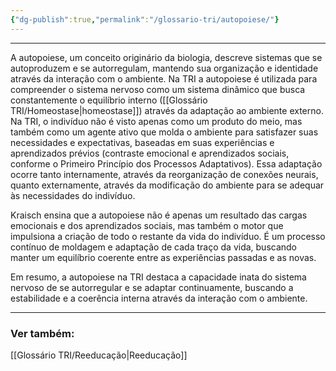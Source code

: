 ```yaml
---
{"dg-publish":true,"permalink":"/glossario-tri/autopoiese/"}
---
```



---


A autopoiese, um conceito originário da biologia, descreve sistemas que se autoproduzem e se autorregulam, mantendo sua organização e identidade através da interação com o ambiente. Na TRI a autopoiese é utilizada para compreender o sistema nervoso como um sistema dinâmico que busca constantemente o equilíbrio interno ([[Glossário TRI/Homeostase\|homeostase]]) através da adaptação ao ambiente externo.
Na TRI, o indivíduo não é visto apenas como um produto do meio, mas também como um agente ativo que molda o ambiente para satisfazer suas necessidades e expectativas, baseadas em suas experiências e aprendizados prévios (contraste emocional e aprendizados sociais, conforme o Primeiro Princípio dos Processos Adaptativos). Essa adaptação ocorre tanto internamente, através da reorganização de conexões neurais, quanto externamente, através da modificação do ambiente para se adequar às necessidades do indivíduo.

Kraisch ensina que a autopoiese não é apenas um resultado das cargas emocionais e dos aprendizados sociais, mas também o motor que impulsiona a criação de todo o restante da vida do indivíduo. É um processo contínuo de moldagem e adaptação de cada traço da vida, buscando manter um equilíbrio coerente entre as experiências passadas e as novas.

Em resumo, a autopoiese na TRI destaca a capacidade inata do sistema nervoso de se autorregular e se adaptar continuamente, buscando a estabilidade e a coerência interna através da interação com o ambiente.


----

### Ver também:

[[Glossário TRI/Reeducação\|Reeducação]]




